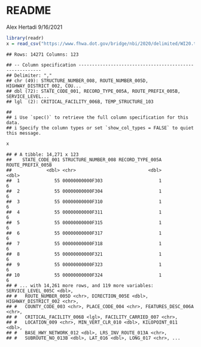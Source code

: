 README
================
Alex Hertadi
9/16/2021

``` r
library(readr)
x = read_csv("https://www.fhwa.dot.gov/bridge/nbi/2020/delimited/WI20.txt")
```

    ## Rows: 14271 Columns: 123

    ## -- Column specification --------------------------------------------------------
    ## Delimiter: ","
    ## chr (49): STRUCTURE_NUMBER_008, ROUTE_NUMBER_005D, HIGHWAY_DISTRICT_002, COU...
    ## dbl (72): STATE_CODE_001, RECORD_TYPE_005A, ROUTE_PREFIX_005B, SERVICE_LEVEL...
    ## lgl  (2): CRITICAL_FACILITY_006B, TEMP_STRUCTURE_103

    ## 
    ## i Use `spec()` to retrieve the full column specification for this data.
    ## i Specify the column types or set `show_col_types = FALSE` to quiet this message.

``` r
x
```

    ## # A tibble: 14,271 x 123
    ##    STATE_CODE_001 STRUCTURE_NUMBER_008 RECORD_TYPE_005A ROUTE_PREFIX_005B
    ##             <dbl> <chr>                           <dbl>             <dbl>
    ##  1             55 00000000000F303                     1                 6
    ##  2             55 00000000000F304                     1                 6
    ##  3             55 00000000000F310                     1                 6
    ##  4             55 00000000000F311                     1                 6
    ##  5             55 00000000000F315                     1                 6
    ##  6             55 00000000000F317                     1                 6
    ##  7             55 00000000000F318                     1                 6
    ##  8             55 00000000000F321                     1                 6
    ##  9             55 00000000000F323                     1                 6
    ## 10             55 00000000000F324                     1                 6
    ## # ... with 14,261 more rows, and 119 more variables: SERVICE_LEVEL_005C <dbl>,
    ## #   ROUTE_NUMBER_005D <chr>, DIRECTION_005E <dbl>, HIGHWAY_DISTRICT_002 <chr>,
    ## #   COUNTY_CODE_003 <chr>, PLACE_CODE_004 <chr>, FEATURES_DESC_006A <chr>,
    ## #   CRITICAL_FACILITY_006B <lgl>, FACILITY_CARRIED_007 <chr>,
    ## #   LOCATION_009 <chr>, MIN_VERT_CLR_010 <dbl>, KILOPOINT_011 <dbl>,
    ## #   BASE_HWY_NETWORK_012 <dbl>, LRS_INV_ROUTE_013A <chr>,
    ## #   SUBROUTE_NO_013B <dbl>, LAT_016 <dbl>, LONG_017 <chr>, ...
